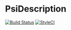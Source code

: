 PsiDescription
==================

[![Build Status](https://travis-ci.org/psiphp/description-bundle.svg?branch=master)](https://travis-ci.org/psiphp/description-bundle)
[![StyleCI](https://styleci.io/repos/<repo-id>/shield)](https://styleci.io/repos/<repo-id>)
